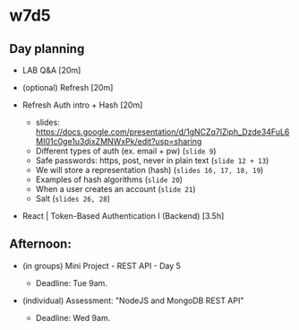 

# w7d5

<!--

@todo: 
- record self-guided video "Auth: intro and hash algorithms" (1h)
- create 1 or 2 small activities:
    - practice/research bcrypt methods (hash / compare)
    - practice/research regex

-->



## Day planning

- LAB Q&A [20m]

- (optional) Refresh [20m]

- Refresh Auth intro + Hash [20m]
    - slides: https://docs.google.com/presentation/d/1gNCZq7lZiph_Dzde34FuL6MI01c0ge1u3djxZMNWxPk/edit?usp=sharing
    - Different types of auth (ex. email + pw) (`slide 9`)
    - Safe passwords: https, post, never in plain text  (`slide 12 + 13`)
    - We will store a representation (hash) (`slides 16, 17, 18, 19`)
    - Examples of hash algorithms  (`slide 20`)
    - When a user creates an account  (`slide 21`)
    - Salt  (`slides 26, 28`)


- React | Token-Based Authentication I (Backend) [3.5h]




## Afternoon:

<!-- in case you haven't, submit project 3 preferences  -->

- (in groups) Mini Project - REST API - Day 5
    - Deadline: Tue 9am.
    
- (individual) Assessment: "NodeJS and MongoDB REST API"
    - Deadline: Wed 9am.

<!-- Recommended: finish both things by Monday -->
